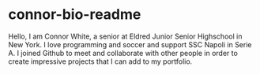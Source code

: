 # connor-bio-readme
Hello, I am Connor White, a senior at Eldred Junior Senior Highschool in New York. I love programming and soccer and support SSC Napoli in Serie A. I joined Github to meet and collaborate with other people in order to create impressive projects that I can add to my portfolio.
 
